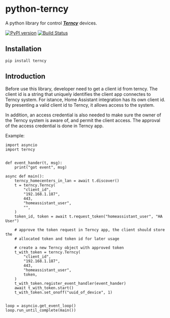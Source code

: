 # python-terncy
A python library for control ***[Terncy](https://www.terncy.com/)*** devices.

[![PyPI version](https://badge.fury.io/py/terncy.svg)](https://badge.fury.io/py/terncy) [![Build Status](https://travis-ci.org/rxwen/python-terncy.svg?branch=master)](https://travis-ci.org/rxwen/python-terncy)

## Installation

    pip install terncy

## Introduction

Before use this library, developer need to get a client id from terncy. The client id is a string that uniquely identifies the client app connectes to Terncy system. For istance, Home Assistant integration has its own client id. By presenting a valid client id to Terncy, it allows access to the system.

In addition, an access credential is also needed to make sure the owner of the Terncy system is aware of, and permit the client access. The approval of the access credential is done in Terncy app.


Example:

```
import asyncio
import terncy


def event_hander(t, msg):
    print("got event", msg)

async def main():
    terncy_homecenters_in_lan = await t.discover()
    t = terncy.Terncy(
        "client_id",
        "192.168.1.187",
        443,
        "homeassistant_user",
        "",
    )
    token_id, token = await t.request_token("homeassistant_user", "HA User")

    # approve the token request in Terncy app, the client should store the
    # allocated token and token id for later usage
    
    # create a new Terncy object with approved token
    t_with_token = terncy.Terncy(
        "client_id",
        "192.168.1.187",
        443,
        "homeassistant_user",
        token,
    )
    t_with_token.register_event_handler(event_hander)
    await t_with_token.start()
    t_with_token.set_onoff("uuid_of_device", 1)


loop = asyncio.get_event_loop()
loop.run_until_complete(main())

```

